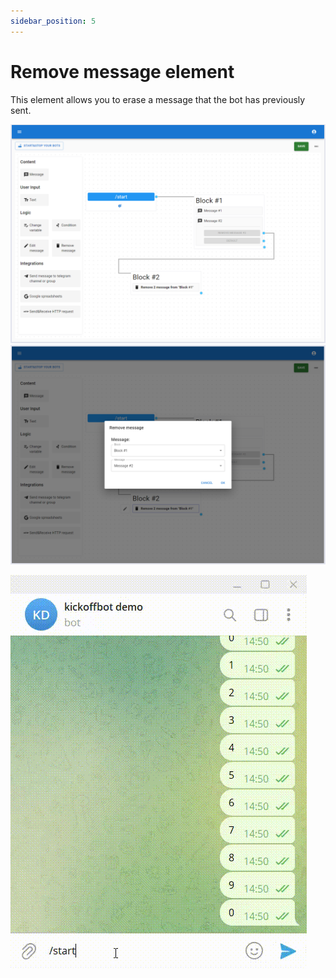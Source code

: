 ```yaml
---
sidebar_position: 5
---
```

# Remove message element

This element allows you to erase a message that the bot has previously sent.

![Bot builder view](./img/remove-message/remove-message-design-view.PNG)
![Remove message - editor](./img/remove-message/remove-message-editor.PNG)

![Remove message - bot demo](./img/remove-message/remove-message-demo-bot.gif)
